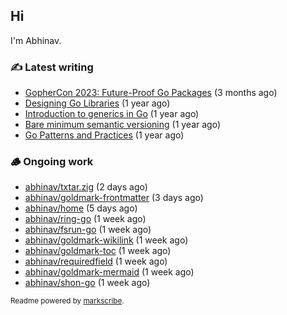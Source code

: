 ## Hi

I'm Abhinav.

### ✍️ Latest writing


- [GopherCon 2023: Future-Proof Go Packages](https://abhinavg.net/2023/09/27/future-proof-packages/) (3 months ago)
- [Designing Go Libraries](https://abhinavg.net/2022/12/06/designing-go-libraries/) (1 year ago)
- [Introduction to generics in Go](https://abhinavg.net/2022/11/23/generics-intro/) (1 year ago)
- [Bare minimum semantic versioning](https://abhinavg.net/2022/11/07/semver/) (1 year ago)
- [Go Patterns and Practices](https://abhinavg.net/2022/09/19/go-patterns-and-practices-talk/) (1 year ago)

### 🪵 Ongoing work


- [abhinav/txtar.zig](https://github.com/abhinav/txtar.zig) (2 days ago)
- [abhinav/goldmark-frontmatter](https://github.com/abhinav/goldmark-frontmatter) (3 days ago)
- [abhinav/home](https://github.com/abhinav/home) (5 days ago)
- [abhinav/ring-go](https://github.com/abhinav/ring-go) (1 week ago)
- [abhinav/fsrun-go](https://github.com/abhinav/fsrun-go) (1 week ago)
- [abhinav/goldmark-wikilink](https://github.com/abhinav/goldmark-wikilink) (1 week ago)
- [abhinav/goldmark-toc](https://github.com/abhinav/goldmark-toc) (1 week ago)
- [abhinav/requiredfield](https://github.com/abhinav/requiredfield) (1 week ago)
- [abhinav/goldmark-mermaid](https://github.com/abhinav/goldmark-mermaid) (1 week ago)
- [abhinav/shon-go](https://github.com/abhinav/shon-go) (1 week ago)

<sub>Readme powered by [markscribe](https://github.com/muesli/markscribe).</sub>
